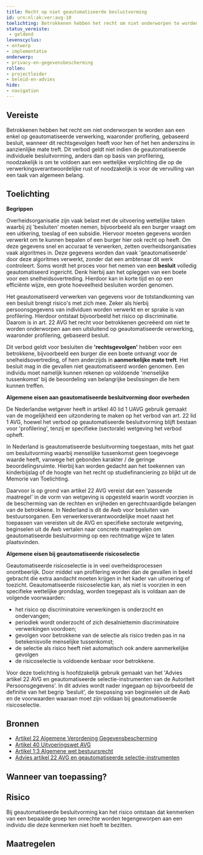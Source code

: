 ```yaml
---
title: Recht op niet geautomatiseerde besluitvorming
id: urn:nl:ak:ver:avg-10
toelichting: Betrokkenen hebben het recht om niet onderworpen te worden aan een enkel op geautomatiseerde verwerking, waaronder proflering, gebaseerd besluit, wanneer dit rechtsgevolgen heeft voor hen of het hen anderszins in aanzienlijke mate treft.
status_vereiste: 
 - geldend
levenscyclus: 
- ontwerp
- implementatie
onderwerp:
- privacy-en-gegevensbescherming
rollen:
- projectleider
- beleid-en-advies
hide:
- navigation
---
```


<!-- tags -->

## Vereiste

Betrokkenen hebben het recht om niet onderworpen te worden aan een enkel op geautomatiseerde verwerking, waaronder proflering, gebaseerd besluit, wanneer dit rechtsgevolgen heeft voor hen of het hen anderszins in aanzienlijke mate treft. Dit verbod geldt niet indien de  geautomatiseerde individuele besluitvorming, anders dan op basis van profilering, noodzakelijk is om te voldoen aan een wettelijke verplichting die op de verwerkingsverantwoordelijke rust of noodzakelijk is voor de vervulling van een taak van algemeen belang.

## Toelichting

**Begrippen**

Overheidsorganisatie zijn vaak belast met de uitvoering wettelijke taken waarbij zij 'besluiten' moeten nemen, bijvoorbeeld als een burger vraagt om een uitkering, toeslag of een subsidie.
Hiervoor moeten gegevens worden verwerkt om te kunnen bepalen of een burger hier ook recht op heeft. Om deze gegevens snel en accuraat te verwerken, zetten overheidsorganisaties vaak algoritmes in. Deze gegevens worden dan vaak 'geautomatiseerde' door deze algoritmes verwerkt, zonder dat een ambtenaar dit werk controleert.
Soms wordt het proces voor het nemen van een **besluit** volledig geautomatiseerd ingericht. Denk hierbij aan het opleggen van een boete voor een snelheidsovertreding. Hierdoor kan in korte tijd en op een efficiënte wijze, een grote hoeveelheid besluiten worden genomen. 

Het geautomatiseerd verwerken van gegevens voor de totstandkoming van een besluit brengt risico's met zich mee. Zeker als hierbij persoonsgegevens van individuen worden verwerkt en er sprake is van profilering. Hierdoor ontstaat bijvoorbeeld het risico op discriminatie. Daarom is in art. 22 AVG het recht voor betrokkenen gecreëerd om niet te worden onderworpen aan een uitsluitend op geautomatiseerde verwerking, waaronder profilering, gebaseerd besluit.

Dit verbod geldt voor besluiten die **'rechtsgevolgen'** hebben voor een betrokkene, bijvoorbeeld een burger die een boete ontvangt voor de snelheidsovertreding, of hem anderzijds in **aanmerkelijke mate treft**. 
Het besluit mag in die gevallen niet geautomatiseerd worden genomen. Een individu moet namelijk kunnen rekenen op voldoende 'menselijke tussenkomst' bij de beoordeling van belangrijke beslissingen die hem kunnen treffen.

**Algemene eisen aan geautomatiseerde besluitvorming door overheden**

De Nederlandse wetgever heeft in artikel 40 lid 1 UAVG gebruik gemaakt van de mogelijkheid een uitzondering te maken op het verbod van art. 22 lid 1 AVG, hoewel het verbod op geautomatiseerde besluitvorming blijft bestaan voor 'profilering', tenzij er specifieke (sectorale) wetgeving het verbod opheft.

In Nederland is geautomatiseerde besluitvorming toegestaan, mits het gaat om besluitvorming waarbij menselijke tussenkomst geen toegevoege waarde heeft, vanwege het gebonden karakter / de geringe beoordelingsruimte. Hierbij kan worden gedacht aan het toekennen van kinderbijslag of de hoogte van het recht op studiefinanciering zo blijkt uit de Memorie van Toelichting.

Daarvoor is op grond van artikel 22 AVG vereist dat een 'passende maatregel' in de vorm van wetgeving is opgesteld waarin wordt voorzien in de bescherming van de rechten en vrijheden en gerechtvaardigde belangen van de betrokkene. In Nederland is dit de Awb voor besluiten van bestuursorganen. Een verwerkersverantwoordelijke moet naast het toepassen van vereisten uit de AVG en specifieke sectorale wetgeving, beginselen uit de Awb vertalen naar concrete maatregelen om geautomatiseerde besluitvorming op een rechtmatige wijze te laten plaatsvinden.

**Algemene eisen bij geautomatiseerde risicoselectie**

Geautomatiseerde risicoselectie is in veel overheidsprocessen onontbeerlijk. Door middel van profilering worden dan de gevallen in beeld gebracht die extra aandacht moeten krijgen in het kader van uitvoering of toezicht. Geautomatiseerde risicoselectie kan, als niet is voorzien in een specifieke wettelijke grondslag, worden toegepast als is voldaan aan de volgende voorwaarden:
  - het risico op discriminatoire verwerkingen is onderzocht en ondervangen;
  - periodiek wordt onderzocht of zich desalniettemin discriminatoire verwerkingen voordoen;
  - gevolgen voor betrokkene van de selectie als risico treden pas in na betekenisvolle menselijke tussenkomst;
  - de selectie als risico heeft niet automatisch ook andere aanmerkelijke gevolgen
  - de risicoselectie is voldoende kenbaar voor betrokkene. 

Voor deze toelichting is hoofdzakelijk gebruik gemaakt van het 'Advies artikel 22 AVG en geautomatiseerde selectie-instrumenten van de Autoriteit Persoonsgegevens'. In dit advies wordt nader ingegaan op bijvoorbeeld de definitie van het begrip 'besluit', de toepassing van beginselen uit de Awb en de voorwaarden waaraan moet zijn voldaan bij geautomatiseerde risicoselectie. 

## Bronnen

- [Artikel 22 Algemene Verordening Gegevensbescherming](https://eur-lex.europa.eu/legal-content/NL/TXT/HTML/?uri=CELEX:32016R0679)
- [Artikel 40 Uitvoeringswet AVG](https://wetten.overheid.nl/jci1.3:c:BWBR0040940&hoofdstuk=4&artikel=40&z=2021-07-01&g=2021-07-01) 
- [Artikel 1:3 Algemene wet bestuursrecht](https://wetten.overheid.nl/jci1.3:c:BWBR0005537&hoofdstuk=1&titeldeel=1.1&artikel=1:3&z=2024-05-01&g=2024-05-01) 
- [Advies artikel 22 AVG en geautomatiseerde selectie-instrumenten](https://www.autoriteitpersoonsgegevens.nl/system/files?file=2024-10/Advies%20geautomatiseerde%20besluitvorming%20artikel%2022%20AVG.pdf)

## Wanneer van toepassing? 


## Risico 

Bij geautomatiseerde besluitvorming kan het risico ontstaan dat kenmerken van een bepaalde groep ten onrechte worden tegengeworpen aan een individu die deze kenmerken niet hoeft te bezitten.

## Maatregelen 

<!-- list_maatregelen vereiste/avg-10-recht-op-niet-geautomatiseerde-besluitvorming no-search no-onderwerp no-rol no-levenscyclus -->
